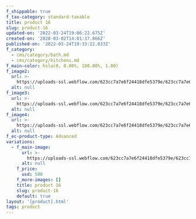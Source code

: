 ```yaml
---
f_shippable: true
f_tax-category: standard-taxable
title: product 16
slug: product-16
updated-on: '2022-03-24T19:06:22.675Z'
created-on: '2020-03-02T14:01:37.866Z'
published-on: '2022-03-24T19:33:22.033Z'
f_category:
  - cms/category/bath.md
  - cms/category/kitchens.md
f_main-color: hsla(0, 0.00%, 100.00%, 1.00)
f_image2:
  url: >-
    https://uploads-ssl.webflow.com/623cc7a7e6f24418dfe5379e/623cc7a7e6f24419cce538bf_2a.jpg
  alt: null
f_image3:
  url: >-
    https://uploads-ssl.webflow.com/623cc7a7e6f24418dfe5379e/623cc7a7e6f2441ae5e538af_2b.jpg
  alt: null
f_image4:
  url: >-
    https://uploads-ssl.webflow.com/623cc7a7e6f24418dfe5379e/623cc7a7e6f244ff11e538b1_2c.jpg
  alt: null
f_ec-product-type: Advanced
variations:
  - f_main-image:
      url: >-
        https://uploads-ssl.webflow.com/623cc7a7e6f24418dfe5379e/623cc7a7e6f2442b0ce538e8_SHOTBY_MARRALIZA_KREIJKES-5764.jpg
      alt: null
    f_price:
      usd: 500
    f_more-images: []
    title: product 16
    slug: product-16
    default: true
layout: '[product].html'
tags: product
---
```



